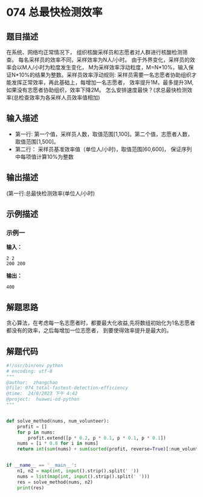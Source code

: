 # 074 总最快检测效率

## 题目描述

在系统、网络均正常情况下，
组织核酸采样员和志愿者对人群进行核酸检测筛查。
每名采样员的效率不同，采样效率为N人/小时。
由于外界变化，采样员的效率会以M人/小时为粒度发生变化，
M为采样效率浮动粒度，M=N\*10%，输入保证N*10%的结果为整数。采样员效率浮动规则:
采样员需要一名志愿者协助组织才能发挥正常效率，再此基础上，每增加一名志愿者，
效率提升1M，最多提升3M,如果没有志愿者协助组织，效率下降2M。
怎么安排速度最快？(求总最快检测效率(总检查效率为各采样人员效率值相加)

## 输入描述
+ 第一行:
第一个值，采样员人数，取值范围[1,100]。第二个值，志愿者人数，取值范围[1,500]。
+ 第二行：
采样员基准效率值（单位人/小时)，取值范围[60,600]， 保证序列中每项值计算10%为整数

## 输出描述
(第一行:总最快检测效率(单位人/小时)


## 示例描述

### 示例一

**输入：**
```text
2 2
200 200
```

**输出：**
```text
400
```

## 解题思路
贪心算法，在考虑每一名志愿者时，都要最大化收益,先将数组初始化为1名志愿者都没有的效率，之后每增加一位志愿者，
到要使得效率提升是最大的。
## 解题代码

```python
#!/usr/bin/env python
# encoding: utf-8
"""
@author:  zhangchao
@file: 074_total-fastest-detection-efficiency
@time:  24/8/2023 下午 4:42
@project:  huawei-od-python 
"""


def solve_method(nums, num_volunteer):
    profit = []
    for p in nums:
        profit.extend([p * 0.2, p * 0.1, p * 0.1, p * 0.1])
    nums = [i * 0.8 for i in nums]
    return int(sum(nums) + sum(sorted(profit, reverse=True)[:num_volunteer]))


if __name__ == '__main__':
    n1, n2 = map(int, input().strip().split(' '))
    nums = list(map(int, input().strip().split(' ')))
    res = solve_method(nums, n2)
    print(res)


```

